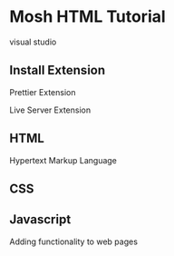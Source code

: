 # Mosh HTML Tutorial

visual studio

## Install Extension

Prettier Extension

Live Server Extension


## HTML
Hypertext Markup Language

## CSS

## Javascript

Adding functionality to web pages




